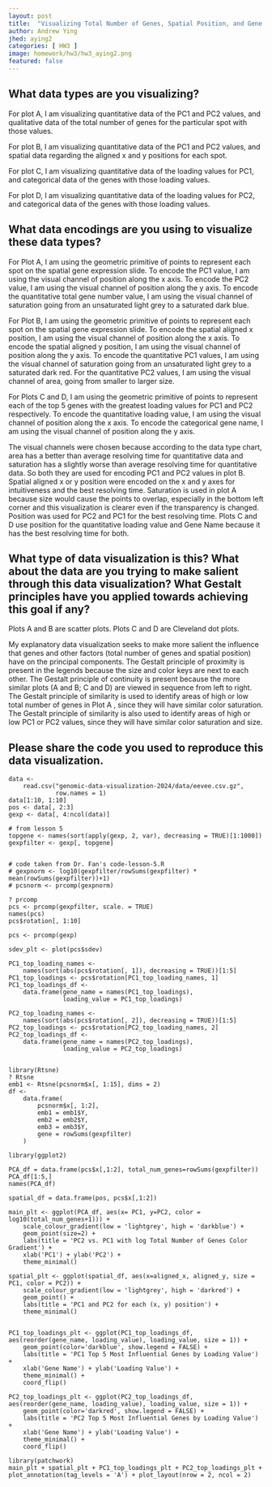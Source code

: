 ```yaml
---
layout: post
title:  "Visualizing Total Number of Genes, Spatial Position, and Gene Loadings Values with Respect to PCA Components"
author: Andrew Ying
jhed: aying2
categories: [ HW3 ]
image: homework/hw3/hw3_aying2.png
featured: false
---
```


## What data types are you visualizing?
For plot A, I am visualizing quantitative data of the PC1 and PC2 values, and qualitative data of the total number of genes for the particular spot with those values.

For plot B, I am visualizing quantitative data of the PC1 and PC2 values, and spatial data regarding the aligned x and y positions for each spot.

For plot C, I am visualizing quantitative data of the loading values for PC1, and categorical data of the genes with those loading values.

For plot D, I am visualizing quantitative data of the loading values for PC2, and categorical data of the genes with those loading values.

## What data encodings are you using to visualize these data types?

For Plot A, I am using the geometric primitive of points to represent each spot on the spatial gene expression slide. To encode the PC1 value, I am using the visual channel of position along the x axis. To encode the PC2 value, I am using the visual channel of position along the y axis. To encode the quantitative total gene number value, I am using the visual channel of saturation going from an unsaturated light grey to a saturated dark blue.

For Plot B, I am using the geometric primitive of points to represent each spot on the spatial gene expression slide. To encode the spatial aligned x position, I am using the visual channel of position along the x axis. To encode the spatial aligned y position, I am using the visual channel of position along the y axis. To encode the quantitative PC1 values, I am using the visual channel of saturation going from an unsaturated light grey to a saturated dark red. For the quantitative PC2 values, I am using the visual channel of area, going from smaller to larger size.

For Plots C and D, I am using the geometric primitive of points to represent each of the top 5 genes with the greatest loading values for PC1 and PC2 respectively. To encode the quantitative loading value, I am using the visual channel of position along the x axis. To encode the categorical gene name, I am using the visual channel of position along the y axis.

The visual channels were chosen because according to the data type chart, area has a better than average resolving time for quantitative data and saturation has a slightly worse than average resolving time for quantitative data. So both they are used for encoding PC1 and PC2 values in plot B. Spatial aligned x or y position were encoded on the x and y axes for intuitiveness and the best resolving time. Saturation is used in plot A because size would cause the points to overlap, especially in the bottom left corner and this visualization is clearer even if the transparency is changed. Position was used for PC2 and PC1 for the best resolving time. Plots C and D use position for the quantitative loading value and Gene Name because it has the best resolving time for both.

## What type of data visualization is this? What about the data are you trying to make salient through this data visualization? What Gestalt principles have you applied towards achieving this goal if any?

Plots A and B are scatter plots. Plots C and D are Cleveland dot plots.

My explanatory data visualization seeks to make more salient the influence that genes and other factors (total number of genes and spatial position) have on the principal components. 
The Gestalt principle of proximity is present in the legends because the size and color keys are next to each other. The Gestalt principle of continuity is present because the more similar plots (A and B; C and D) are viewed in sequence from left to right. The Gestalt principle of similarity is used to identify areas of high or low total number of genes in Plot A , since they will have similar color saturation. The Gestalt principle of similarity is also used to identify areas of high or low PC1 or PC2 values, since they will have similar color saturation and size.

## Please share the code you used to reproduce this data visualization.
```{r}
data <-
    read.csv("genomic-data-visualization-2024/data/eevee.csv.gz",
             row.names = 1)
data[1:10, 1:10]
pos <- data[, 2:3]
gexp <- data[, 4:ncol(data)]

# from lesson 5
topgene <- names(sort(apply(gexp, 2, var), decreasing = TRUE)[1:1000])
gexpfilter <- gexp[, topgene]


# code taken from Dr. Fan's code-lesson-5.R
# gexpnorm <- log10(gexpfilter/rowSums(gexpfilter) * mean(rowSums(gexpfilter))+1)
# pcsnorm <- prcomp(gexpnorm)

? prcomp
pcs <- prcomp(gexpfilter, scale. = TRUE)
names(pcs)
pcs$rotation[, 1:10]

pcs <- prcomp(gexp)

sdev_plt <- plot(pcs$sdev)

PC1_top_loading_names <-
    names(sort(abs(pcs$rotation[, 1]), decreasing = TRUE))[1:5]
PC1_top_loadings <- pcs$rotation[PC1_top_loading_names, 1]
PC1_top_loadings_df <-
    data.frame(gene_name = names(PC1_top_loadings),
               loading_value = PC1_top_loadings)

PC2_top_loading_names <-
    names(sort(abs(pcs$rotation[, 2]), decreasing = TRUE))[1:5]
PC2_top_loadings <- pcs$rotation[PC2_top_loading_names, 2]
PC2_top_loadings_df <-
    data.frame(gene_name = names(PC2_top_loadings),
               loading_value = PC2_top_loadings)


library(Rtsne)
? Rtsne
emb1 <- Rtsne(pcsnorm$x[, 1:15], dims = 2)
df <-
    data.frame(
        pcsnorm$x[, 1:2],
        emb1 = emb1$Y,
        emb2 = emb2$Y,
        emb3 = emb3$Y,
        gene = rowSums(gexpfilter)
    )

library(ggplot2)

PCA_df = data.frame(pcs$x[,1:2], total_num_genes=rowSums(gexpfilter))
PCA_df[1:5,]
names(PCA_df)

spatial_df = data.frame(pos, pcs$x[,1:2])

main_plt <- ggplot(PCA_df, aes(x= PC1, y=PC2, color = log10(total_num_genes+1))) + 
    scale_colour_gradient(low = 'lightgrey', high = 'darkblue') +
    geom_point(size=2) + 
    labs(title = 'PC2 vs. PC1 with log Total Number of Genes Color Gradient') +
    xlab('PC1') + ylab('PC2') +
    theme_minimal()
    
spatial_plt <- ggplot(spatial_df, aes(x=aligned_x, aligned_y, size = PC1, color = PC2)) +
    scale_colour_gradient(low = 'lightgrey', high = 'darkred') +
    geom_point() +
    labs(title = 'PC1 and PC2 for each (x, y) position') +
    theme_minimal()


PC1_top_loadings_plt <- ggplot(PC1_top_loadings_df, aes(reorder(gene_name, loading_value), loading_value, size = 1)) + 
    geom_point(color='darkblue', show.legend = FALSE) + 
    labs(title = 'PC1 Top 5 Most Influential Genes by Loading Value') +
    xlab('Gene Name') + ylab('Loading Value') +
    theme_minimal() + 
    coord_flip()

PC2_top_loadings_plt <- ggplot(PC2_top_loadings_df, aes(reorder(gene_name, loading_value), loading_value, size = 1)) + 
    geom_point(color='darkred', show.legend = FALSE) + 
    labs(title = 'PC2 Top 5 Most Influential Genes by Loading Value') +
    xlab('Gene Name') + ylab('Loading Value') +
    theme_minimal() + 
    coord_flip()

library(patchwork)
main_plt + spatial_plt + PC1_top_loadings_plt + PC2_top_loadings_plt + plot_annotation(tag_levels = 'A') + plot_layout(nrow = 2, ncol = 2)

```